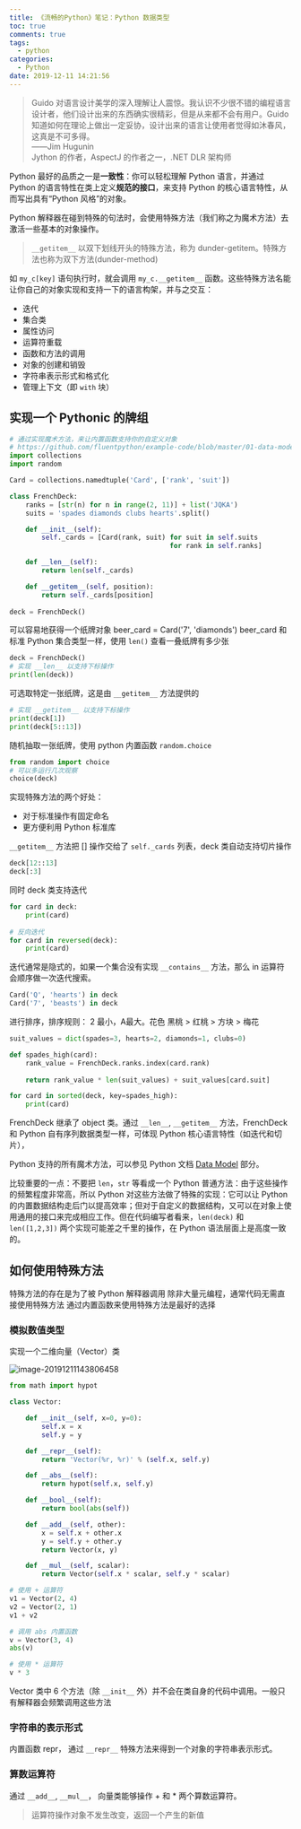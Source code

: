 ```yaml
---
title: 《流畅的Python》笔记：Python 数据类型
toc: true
comments: true
tags:
  - python
categories:
  - Python
date: 2019-12-11 14:21:56
---
```


> Guido 对语言设计美学的深入理解让人震惊。我认识不少很不错的编程语言设计者，他们设计出来的东西确实很精彩，但是从来都不会有用户。Guido 知道如何在理论上做出一定妥协，设计出来的语言让使用者觉得如沐春风，这真是不可多得。  
> ——Jim Hugunin  
>   Jython 的作者，AspectJ 的作者之一，.NET DLR 架构师


Python 最好的品质之一是**一致性**：你可以轻松理解 Python 语言，并通过 Python 的语言特性在类上定义**规范的接口**，来支持 Python 的核心语言特性，从而写出具有“Python 风格”的对象。  

Python 解释器在碰到特殊的句法时，会使用特殊方法（我们称之为魔术方法）去激活一些基本的对象操作。
> `__getitem__` 以双下划线开头的特殊方法，称为 dunder-getitem。特殊方法也称为双下方法(dunder-method)

如 `my_c[key]` 语句执行时，就会调用 `my_c.__getitem__` 函数。这些特殊方法名能让你自己的对象实现和支持一下的语言构架，并与之交互：
* 迭代
* 集合类
* 属性访问
* 运算符重载
* 函数和方法的调用
* 对象的创建和销毁
* 字符串表示形式和格式化
* 管理上下文（即 `with` 块）

## 实现一个 Pythonic 的牌组


```python
# 通过实现魔术方法，来让内置函数支持你的自定义对象
# https://github.com/fluentpython/example-code/blob/master/01-data-model/frenchdeck.py
import collections
import random

Card = collections.namedtuple('Card', ['rank', 'suit'])

class FrenchDeck:
    ranks = [str(n) for n in range(2, 11)] + list('JQKA')
    suits = 'spades diamonds clubs hearts'.split()

    def __init__(self):
        self._cards = [Card(rank, suit) for suit in self.suits
                                        for rank in self.ranks]

    def __len__(self):
        return len(self._cards)

    def __getitem__(self, position):
        return self._cards[position]
        
deck = FrenchDeck()
```

可以容易地获得一个纸牌对象
beer_card = Card('7', 'diamonds')
beer_card
和标准 Python 集合类型一样，使用 `len()` 查看一叠纸牌有多少张


```python
deck = FrenchDeck()
# 实现 __len__ 以支持下标操作
print(len(deck))
```

可选取特定一张纸牌，这是由 `__getitem__` 方法提供的


```python
# 实现 __getitem__ 以支持下标操作
print(deck[1])
print(deck[5::13])
```

随机抽取一张纸牌，使用 python 内置函数 `random.choice`


```python
from random import choice
# 可以多运行几次观察
choice(deck)
```

实现特殊方法的两个好处：
- 对于标准操作有固定命名
- 更方便利用 Python 标准库

`__getitem__` 方法把 [] 操作交给了 `self._cards` 列表，deck 类自动支持切片操作


```python
deck[12::13]
deck[:3]
```

同时 deck 类支持迭代


```python
for card in deck:
    print(card)
    
# 反向迭代
for card in reversed(deck):
    print(card)
```

迭代通常是隐式的，如果一个集合没有实现 `__contains__` 方法，那么 in 运算符会顺序做一次迭代搜索。


```python
Card('Q', 'hearts') in deck 
Card('7', 'beasts') in deck
```

进行排序，排序规则：
2 最小，A最大。花色 黑桃 > 红桃 > 方块 > 梅花


```python
suit_values = dict(spades=3, hearts=2, diamonds=1, clubs=0)

def spades_high(card):
    rank_value = FrenchDeck.ranks.index(card.rank)
    
    return rank_value * len(suit_values) + suit_values[card.suit]

for card in sorted(deck, key=spades_high):
    print(card)
```

FrenchDeck 继承了 object 类。通过 `__len__`, `__getitem__` 方法，FrenchDeck和 Python 自有序列数据类型一样，可体现 Python 核心语言特性（如迭代和切片），

Python 支持的所有魔术方法，可以参见 Python 文档 [Data Model](https://docs.python.org/3/reference/datamodel.html) 部分。

比较重要的一点：不要把 `len`，`str` 等看成一个 Python 普通方法：由于这些操作的频繁程度非常高，所以 Python 对这些方法做了特殊的实现：它可以让 Python 的内置数据结构走后门以提高效率；但对于自定义的数据结构，又可以在对象上使用通用的接口来完成相应工作。但在代码编写者看来，`len(deck)` 和 `len([1,2,3])` 两个实现可能差之千里的操作，在 Python 语法层面上是高度一致的。



## 如何使用特殊方法

特殊方法的存在是为了被 Python 解释器调用
除非大量元编程，通常代码无需直接使用特殊方法
通过内置函数来使用特殊方法是最好的选择

### 模拟数值类型
实现一个二维向量（Vector）类

![image-20191211143806458](https://blog-1252790741.cos.ap-shanghai.myqcloud.com/imgs/063837.png)


```python
from math import hypot

class Vector:

    def __init__(self, x=0, y=0):
        self.x = x
        self.y = y

    def __repr__(self):
        return 'Vector(%r, %r)' % (self.x, self.y)

    def __abs__(self):
        return hypot(self.x, self.y)

    def __bool__(self):
        return bool(abs(self))

    def __add__(self, other):
        x = self.x + other.x
        y = self.y + other.y
        return Vector(x, y)

    def __mul__(self, scalar):
        return Vector(self.x * scalar, self.y * scalar)

# 使用 + 运算符
v1 = Vector(2, 4)
v2 = Vector(2, 1)
v1 + v2

# 调用 abs 内置函数
v = Vector(3, 4)
abs(v)

# 使用 * 运算符
v * 3
```

Vector 类中 6 个方法（除 `__init__` 外）并不会在类自身的代码中调用。一般只有解释器会频繁调用这些方法

### 字符串的表示形式

内置函数 repr， 通过 `__repr__` 特殊方法来得到一个对象的字符串表示形式。

### 算数运算符

通过 `__add__`, `__mul__`， 向量类能够操作 + 和 * 两个算数运算符。
> 运算符操作对象不发生改变，返回一个产生的新值
